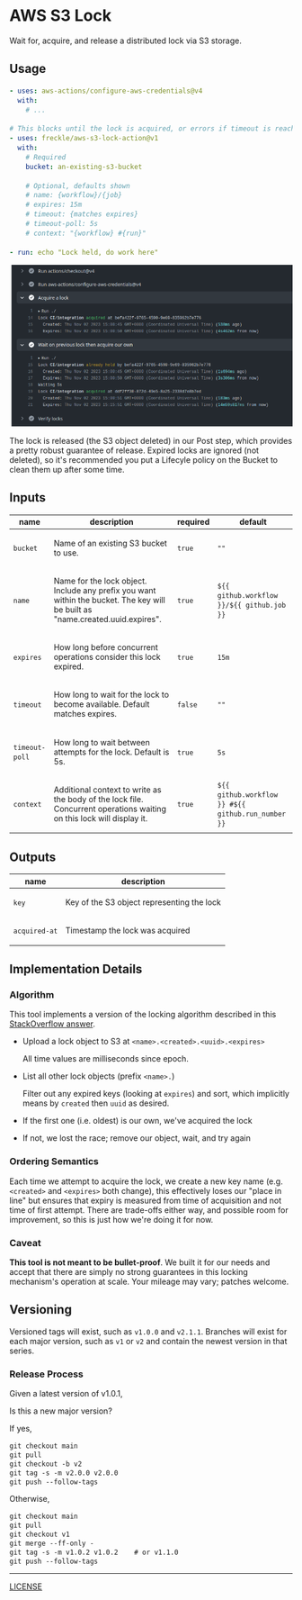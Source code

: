 # AWS S3 Lock

Wait for, acquire, and release a distributed lock via S3 storage.

## Usage

```yaml
- uses: aws-actions/configure-aws-credentials@v4
  with:
    # ...

# This blocks until the lock is acquired, or errors if timeout is reached
- uses: freckle/aws-s3-lock-action@v1
  with:
    # Required
    bucket: an-existing-s3-bucket

    # Optional, defaults shown
    # name: {workflow}/{job}
    # expires: 15m
    # timeout: {matches expires}
    # timeout-poll: 5s
    # context: "{workflow} #{run}"

- run: echo "Lock held, do work here"
```

![](./screenshot.png)

The lock is released (the S3 object deleted) in our Post step, which provides a
pretty robust guarantee of release. Expired locks are ignored (not deleted), so
it's recommended you put a Lifecyle policy on the Bucket to clean them up after
some time.

<!-- action-docs-inputs action="action.yml" -->

## Inputs

| name           | description                                                                                                                           | required | default                                            |
| -------------- | ------------------------------------------------------------------------------------------------------------------------------------- | -------- | -------------------------------------------------- |
| `bucket`       | <p>Name of an existing S3 bucket to use.</p>                                                                                          | `true`   | `""`                                               |
| `name`         | <p>Name for the lock object. Include any prefix you want within the bucket. The key will be built as "name.created.uuid.expires".</p> | `true`   | `${{ github.workflow }}/${{ github.job }}`         |
| `expires`      | <p>How long before concurrent operations consider this lock expired.</p>                                                              | `true`   | `15m`                                              |
| `timeout`      | <p>How long to wait for the lock to become available. Default matches expires.</p>                                                    | `false`  | `""`                                               |
| `timeout-poll` | <p>How long to wait between attempts for the lock. Default is 5s.</p>                                                                 | `true`   | `5s`                                               |
| `context`      | <p>Additional context to write as the body of the lock file. Concurrent operations waiting on this lock will display it.</p>          | `true`   | `${{ github.workflow }} #${{ github.run_number }}` |

<!-- action-docs-inputs action="action.yml" -->

<!-- action-docs-outputs action="action.yml" -->

## Outputs

| name          | description                                       |
| ------------- | ------------------------------------------------- |
| `key`         | <p>Key of the S3 object representing the lock</p> |
| `acquired-at` | <p>Timestamp the lock was acquired</p>            |

<!-- action-docs-outputs action="action.yml" -->

## Implementation Details

### Algorithm

This tool implements a version of the locking algorithm described in this
[StackOverflow answer][answer].

[answer]: https://stackoverflow.com/questions/45222819/can-pseudo-lock-objects-be-used-in-the-amazon-s3-api/75347123#75347123

- Upload a lock object to S3 at `<name>.<created>.<uuid>.<expires>`

  All time values are milliseconds since epoch.

- List all other lock objects (prefix `<name>.`)

  Filter out any expired keys (looking at `expires`) and sort, which implicitly
  means by `created` then `uuid` as desired.

- If the first one (i.e. oldest) is our own, we've acquired the lock
- If not, we lost the race; remove our object, wait, and try again

### Ordering Semantics

Each time we attempt to acquire the lock, we create a new key name (e.g.
`<created>` and `<expires>` both change), this effectively loses our "place in
line" but ensures that expiry is measured from time of acquisition and not time
of first attempt. There are trade-offs either way, and possible room for
improvement, so this is just how we're doing it for now.

### Caveat

**This tool is not meant to be bullet-proof**. We built it for our needs and
accept that there are simply no strong guarantees in this locking mechanism's
operation at scale. Your mileage may vary; patches welcome.

## Versioning

Versioned tags will exist, such as `v1.0.0` and `v2.1.1`. Branches will exist
for each major version, such as `v1` or `v2` and contain the newest version in
that series.

### Release Process

Given a latest version of v1.0.1,

Is this a new major version?

If yes,

```console
git checkout main
git pull
git checkout -b v2
git tag -s -m v2.0.0 v2.0.0
git push --follow-tags
```

Otherwise,

```console
git checkout main
git pull
git checkout v1
git merge --ff-only -
git tag -s -m v1.0.2 v1.0.2    # or v1.1.0
git push --follow-tags
```

---

[LICENSE](./LICENSE)
